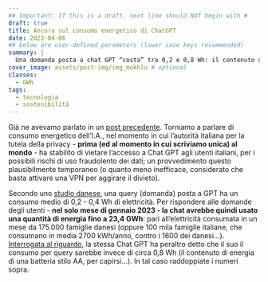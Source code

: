 ```yaml
---
## Important: If this is a draft, next line should NOT begin with #
draft: true
title: Ancora sul consumo energetico di ChatGPT
date: 2023-04-06
## below are user-defined parameters (lower case keys recommended)
summary: |
  Una domanda posta a chat GPT “costa” tra 0,2 e 0,8 Wh: il contenuto di energia di una batteria AA. Ma quante domande gli vengono poste in un mese? Quale è il consumo complessivo di energia?
cover_image: assets/post-img/img_mokhlu # optional
classes:
  - GWh
tags:
  - tecnologia
  - sostenibilità
---
```



Già ne avevamo parlato in un [post precedente](/articles/chat-gpt-e-sostenibile). Torniamo a parlare di consumo energetico dell’I.A., nel momento in cui l’autorità italiana per la tutela della privacy - **prima (ed al momento in cui scriviamo unica) al mondo** - ha stabilito di vietare l’accesso a Chat GPT agli utenti italiani, per i possibili rischi di uso fraudolento dei dati; un provvedimento questo plausibilmente temporaneo (o quanto meno inefficace, considerato che basta attivare una VPN per aggirare il divieto). 

Secondo uno [studio danese](https://towardsdatascience.com/chatgpts-electricity-consumption-7873483feac4), una query (domanda) posta a GPT ha un consumo medio di 0,2 - 0,4 Wh di elettricità. Per rispondere alle domande degli utenti - **nel solo mese di gennaio 2023 - la chat avrebbe quindi usato una quantità di energia fino a 23,4 GWh**: pari all’elettricità consumata in un mese da 175.000 famiglie danesi (oppure 100 mila famiglie italiane, che consumano in media 2700 kWh/anno, contro i 1600 dei danesi…).  
[Interrogata al riguardo](https://ai.stackexchange.com/questions/38970/how-much-energy-consumption-is-involved-in-chat-gpt-responses-being-generated), la stessa Chat GPT ha peraltro detto che il suo il consumo per query sarebbe invece di circa 0,8 Wh (il contenuto di energia di una batteria stilo AA, per capirsi…). In tal caso raddoppiate i numeri sopra.


<!--
  created 2023-04-06 06:10:01.757954 +0200 CEST m=+0.106236168
-->